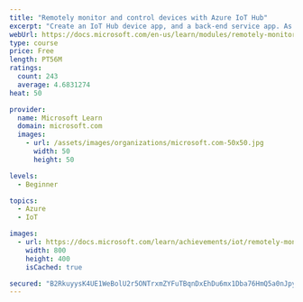 ```yaml
---
title: "Remotely monitor and control devices with Azure IoT Hub"
excerpt: "Create an IoT Hub device app, and a back-end service app. As a scenario, we use the monitoring, and controlling, of the temperature and humidity of a cheese cave."
webUrl: https://docs.microsoft.com/en-us/learn/modules/remotely-monitor-devices-with-azure-iot-hub/
type: course
price: Free
length: PT56M
ratings:
  count: 243
  average: 4.6831274
heat: 50

provider:
  name: Microsoft Learn
  domain: microsoft.com
  images:
    - url: /assets/images/organizations/microsoft.com-50x50.jpg
      width: 50
      height: 50

levels:
  - Beginner

topics:
  - Azure
  - IoT

images:
  - url: https://docs.microsoft.com/learn/achievements/iot/remotely-monitor-and-control-devices-with-azure-iot-hub-social.png
    width: 800
    height: 400
    isCached: true

secured: "B2RkuyysK4UE1WeBolU2r5ONTrxmZYFuTBqnDxEhDu6mx1Dba76HmQ5a0nJpy+tF9n6rxWHqEOJfOW6RsM72B07UqN2SB7MSPwWKZNlQl9XpTLtnPcjO8xJ7IeW1rHSsOjshoOlDOlcQUMUenQ9y3nsJMmzJF3rSPf/beRf47pOr1Tf9QZsWo24zvyHeRd3Iw2q4F3MqvHXvdVTqClivTjqi1S3bir1p2n/TbJEpYl0yKNXr3sHCxybQbfpeWHdydSY21FSK97TWNZZtIuv/l5haj3uNAfskm6qqJ17FNtIOOtqC5nDMktypGUq3r2CWVpsamMSz3n4SrQQRWbo9FVkEyHrjSSi9k3HgPl4MY5NDtOClLAt9u7tZI/8v94tV90oXa8Xhu4Z0GWePlYXFc6GTcIJljokYur3tByk50GU=;mvgkav1DQiMG0/5RXZNNbw=="
---
```


